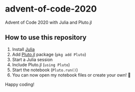 # advent-of-code-2020
Advent of Code 2020 with Julia and Pluto.jl

## How to use this repository
1. Install [Julia](https://julialang.org/)
2. Add [Pluto.jl](https://github.com/fonsp/Pluto.jl) package (`pkg add Pluto`)
3. Start a Julia session
3. Include Pluto.jl (`using Pluto`)
4. Start the notebook (`Pluto.run()`)
5. You can now open my notebook files or create your own! 🎉

Happy coding!
